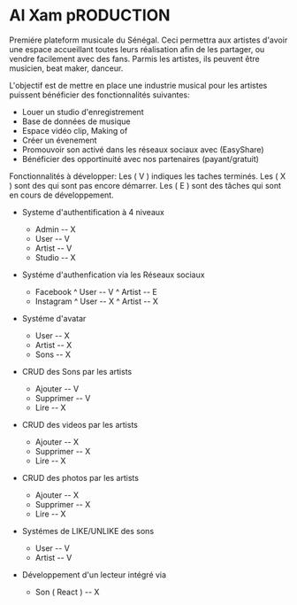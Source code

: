 # Al Xam pRODUCTION

Premiére plateform musicale du Sénégal.
Ceci permettra aux artistes d'avoir une espace accueillant toutes leurs réalisation afin de les partager, ou vendre facilement avec des fans. Parmis les artistes, ils peuvent être musicien, beat maker, danceur.

L'objectif est de mettre en place une industrie musical pour les artistes puissent bénéficier des fonctionnalités suivantes:

- Louer un studio d'enregistrement
- Base de données de musique
- Espace vidéo clip, Making of
- Créer un évenement
- Promouvoir son activé dans les réseaux sociaux avec (EasyShare)
- Bénéficier des opportinuité avec nos partenaires (payant/gratuit)

Fonctionnalités à développer:
Les ( V ) indiques les taches terminés.
Les ( X ) sont des qui sont pas encore démarrer.
Les ( E ) sont des tâches qui sont en cours de développement.

- Systeme d'authentification à 4 niveaux 
    * Admin -- X
    * User -- V
    * Artist -- V
    * Studio -- X

- Systéme d'authenfication via les Réseaux sociaux
    * Facebook 
        ^ User -- V
        ^ Artist -- E
    * Instagram
        ^ User -- X
        ^ Artist -- X

- Systéme d'avatar
    * User -- X
    * Artist -- X
    * Sons -- X

- CRUD des Sons par les artists
    * Ajouter -- V
    * Supprimer -- V
    * Lire -- X

- CRUD des videos par les artists
    * Ajouter -- X
    * Supprimer -- X
    * Lire -- X

- CRUD des photos par les artists
    * Ajouter -- X
    * Supprimer -- X
    * Lire -- X

- Systémes de LIKE/UNLIKE des sons
    * User -- V
    * Artist -- V

- Développement d'un lecteur intégré via
    * Son ( React ) -- X
